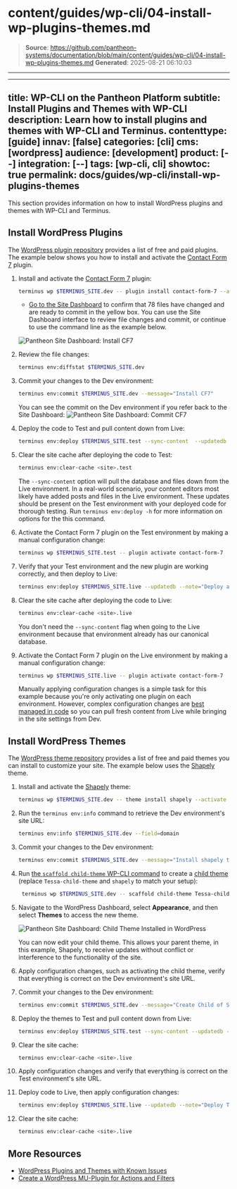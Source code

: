# content/guides/wp-cli/04-install-wp-plugins-themes.md

> **Source**: https://github.com/pantheon-systems/documentation/blob/main/content/guides/wp-cli/04-install-wp-plugins-themes.md
> **Generated**: 2025-08-21 06:10:03

---

---
title: WP-CLI on the Pantheon Platform
subtitle: Install Plugins and Themes with WP-CLI
description: Learn how to install plugins and themes with WP-CLI and Terminus.
contenttype: [guide]
innav: [false]
categories: [cli]
cms: [wordpress]
audience: [development]
product: [--]
integration: [--]
tags: [wp-cli, cli]
showtoc: true
permalink: docs/guides/wp-cli/install-wp-plugins-themes
---

This section provides information on how to install WordPress plugins and themes with WP-CLI and Terminus.

## Install WordPress Plugins

The [WordPress plugin repository](https://wordpress.org/plugins/) provides a list of free and paid plugins. The example below shows you how to install and activate the [Contact Form 7](https://wordpress.org/plugins/contact-form-7/) plugin.

1. Install and activate the [Contact Form 7](https://wordpress.org/plugins/contact-form-7/) plugin:

    ```bash
    terminus wp $TERMINUS_SITE.dev -- plugin install contact-form-7 --activate
    ```

    - [Go to the Site Dashboard](/guides/account-mgmt/workspace-sites-teams/sites#site-dashboard) to confirm that 78 files have changed and are ready to commit in the yellow box. You can use the Site Dashboard interface to review file changes and commit, or continue to use the command line as the example below.

    ![Pantheon Site Dashboard: Install CF7](../../../images/wordpress-commandline-install-cf7.png)

1. Review the file changes:

    ```bash
    terminus env:diffstat $TERMINUS_SITE.dev
    ```

1. Commit your changes to the Dev environment:

    ```bash
    terminus env:commit $TERMINUS_SITE.dev --message="Install CF7"
    ```

    You can see the commit on the Dev environment if you refer back to the Site Dashboard:
    ![Pantheon Site Dashboard: Commit CF7](../../../images/wordpress-commandline-commit-cf7-to-dev.png)

1. Deploy the code to Test and pull content down from Live:

    ```bash
    terminus env:deploy $TERMINUS_SITE.test --sync-content  --updatedb --note="Deploy C7 plugin"
    ```

1. Clear the site cache after deploying the code to Test:

    ```bash
    terminus env:clear-cache <site>.test
    ```

    <Alert title="Note" type="info">

    The `--sync-content` option will pull the database and files down from the Live environment. In a real-world scenario, your content editors most likely have added posts and files in the Live environment. These updates should be present on the Test environment with your deployed code for thorough testing. Run `terminus env:deploy -h` for more information on options for the this command.

    </Alert>

1. Activate the Contact Form 7 plugin on the Test environment by making a manual configuration change:

    ```bash
    terminus wp $TERMINUS_SITE.test -- plugin activate contact-form-7
    ```

1. Verify that your Test environment and the new plugin are working correctly, and then deploy to Live:

    ```bash
    terminus env:deploy $TERMINUS_SITE.live --updatedb --note="Deploy after CF7 Install"
    ```

1. Clear the site cache after deploying the code to Live:

    ```bash
    terminus env:clear-cache <site>.live
    ```

    <Alert title="Note" type="info">

    You don't need the `--sync-content` flag when going to the Live environment because that environment already has our canonical database.

    </Alert>

7. Activate the Contact Form 7 plugin on the Live environment by making a manual configuration change:

    ```bash
    terminus wp $TERMINUS_SITE.live -- plugin activate contact-form-7
    ```

    Manually applying configuration changes is a simple task for this example because you're only activating one plugin on each environment. However, complex configuration changes are [best managed in code](/pantheon-workflow/#configuration-management) so you can pull fresh content from Live while bringing in the site settings from Dev.

## Install WordPress Themes

The [WordPress theme repository](https://wordpress.org/themes/) provides a list of free and paid themes you can install to customize your site. The example below uses the [Shapely](https://wordpress.org/themes/shapely/) theme.

1. Install and activate the [Shapely](https://wordpress.org/themes/shapely/) theme:

    ```bash
    terminus wp $TERMINUS_SITE.dev -- theme install shapely --activate
    ```

1. Run the `terminus env:info` command to retrieve the Dev environment's site URL:

    ```bash
    terminus env:info $TERMINUS_SITE.dev --field=domain
    ```

1. Commit your changes to the Dev environment:

    ```bash
    terminus env:commit $TERMINUS_SITE.dev --message="Install shapely theme"
    ```

1. Run [the `scaffold child-theme` WP-CLI command](https://developer.wordpress.org/cli/commands/scaffold/child-theme/) to create a [child theme](https://codex.wordpress.org/Child_Themes) (replace `Tessa-child-theme` and `shapely` to match your setup):

   ```bash
    terminus wp $TERMINUS_SITE.dev -- scaffold child-theme Tessa-child-theme --parent_theme=shapely
   ```

1. Navigate to the WordPress Dashboard, select **Appearance**, and then select **Themes** to access the new theme.

    ![Pantheon Site Dashboard: Child Theme Installed in WordPress](../../../images/wordpress-commandline-child-theme-wp.jpg)

    You can now edit your child theme. This allows your parent theme, in this example, Shapely, to receive updates without conflict or interference to the functionality of the site.

1. Apply configuration changes, such as activating the child theme, verify that everything is correct on the Dev environment's site URL.

1. Commit your changes to the Dev environment:

    ```bash
    terminus env:commit $TERMINUS_SITE.dev --message="Create Child of Shapely Theme"
    ```

1. Deploy the themes to Test and pull content down from Live:

    ```bash
    terminus env:deploy $TERMINUS_SITE.test --sync-content --updatedb --note="Deploy Themes"
    ```

1. Clear the site cache:

    ```bash
    terminus env:clear-cache <site>.live
    ```

1. Apply configuration changes and verify that everything is correct on the Test environment's site URL.

1. Deploy code to Live, then apply configuration changes:

    ```bash
    terminus env:deploy $TERMINUS_SITE.live --updatedb --note="Deploy Themes"
    ```

1. Clear the site cache:

    ```bash
    terminus env:clear-cache <site>.live
    ```

## More Resources

- [WordPress Plugins and Themes with Known Issues](/wordpress-known-issues)
- [Create a WordPress MU-Plugin for Actions and Filters](/guides/wordpress-configurations/mu-plugin)
